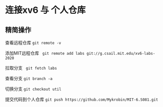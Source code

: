 # 连接xv6 与 个人仓库

## 精简操作

查看远程仓库 `git remote -v`

添加MIT远程仓库 ` git remote add labs git://g.csail.mit.edu/xv6-labs-2020`

拉取分支 ` git fetch labs`

查看分支 `git branch -a`

切换分支 `git checkout util`

提交代码到个人仓库 `git push https://github.com/Mykrobin/MIT-6.S081.git`

